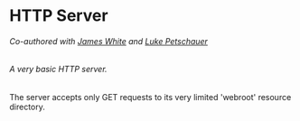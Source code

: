 HTTP Server
======
###### Co-authored with [James White](https://github.com/jwhite007) and [Luke Petschauer](https://github.com/lhp81/)
###### A very basic HTTP server.

The server accepts only GET requests to its very limited 'webroot' resource directory.